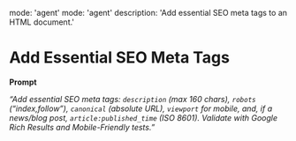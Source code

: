mode: 'agent'
mode: 'agent'
description: 'Add essential SEO meta tags to an HTML document.'

# Add Essential SEO Meta Tags

**Prompt**

*“Add essential SEO meta tags: `description` (max 160 chars), `robots` (“index,follow”), `canonical` (absolute URL), `viewport` for mobile, and, if a news/blog post, `article:published_time` (ISO 8601). Validate with Google Rich Results and Mobile-Friendly tests.”*
